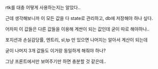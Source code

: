 rtk를 대충 어떻게 사용하는지는 알았다..

근데 생각해보니까 이 모든 값을 다 state로 관리하고, db에 저장해야 하나 싶다.

어차피 이 값들은 다른 값들을 이용해 계싼이 되는 값인데 굳이 따로 해야하나..

포지션과 손실감당률, 엔트리, sl,tp 만 있으면 나머지는 알아서 계산이 되는데

굳이 나머지 3개 값들도 이거랑 동일하게 해줘야 하나?

그냥 프론트에서만 보여주기만 하면 충분할 것 같은데..


